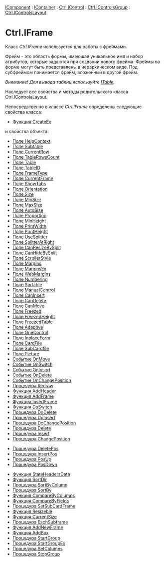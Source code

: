 ﻿---
Title: Компонент IFrame
Link: .Ctrl.IFrame
---

[IComponent](topic:Com.Custom.ComClasses.IComponent.Default) :
[IContainer](topic:Com.Custom.ComClasses.IContainer.Default) :
[Ctrl.IControl](topic:Com.Custom.ComClasses.Ctrl.IControl.Default) :
[Ctrl.IControlsGroup](topic:Com.Custom.ComClasses.Ctrl.IControlsGroup.Default) :
[Ctrl.IControlsLayout](topic:Com.Custom.ComClasses.Ctrl.IControlsLayout.Default)

# Ctrl.IFrame

Класс *Ctrl.IFrame* используется для работы с фреймами.

Фрейм - это область формы, имеющая уникальное имя и набор атрибутов, которые задаются при
создании нового фрейма. Фреймы на форме могут быть представлены в иерархическом виде. Под
субфреймом понимается фрейм, вложенный в другой фрейм.

*Внимание! Для вывода таблиц используйте [ITable](topic:.Custom.ComClasses.Ctrl.ITable.Default).*

Наследует все свойства и методы родительского класса Ctrl.IControlsLayout.

Непосредственно в классе *Ctrl.IFrame* определены следующие свойства класса:
* [Функция CreateEx](CreateEx)

и свойства объекта:
* [Поле HelpContext](HelpContext)
* [Поле Subtable](Subtable)
* [Поле CurrentRow](CurrentRow)
* [Поле TableRowsCount](TableRowsCount)
* [Поле Table](Table)
* [Поле TableID](TableID)
* [Поле FrameType](FrameType)
* [Поле CurrentFrame](CurrentFrame)
* [Поле ShowTabs](ShowTabs)
* [Поле Orientation](Orientation)
* [Поле Size](Size)
* [Поле MinSize](MinSize)
* [Поле MaxSize](MaxSize)
* [Поле AutoSize](AutoSize)
* [Поле Proportion](Proportion)
* [Поле MinHeight](MinHeight)
* [Поле PrintWidth](PrintWidth)
* [Поле PrintHeight](PrintHeight)
* [Поле UseSplitter](UseSplitter)
* [Поле SplitterAtRight](SplitterAtRight)
* [Поле CanResizeBySplit](CanResizeBySplit)
* [Поле CanHideBySplit](CanHideBySplit)
* [Поле ScrollerStyle](ScrollerStyle)
* [Поле Margins](Margins)
* [Поле MarginsEx](MarginsEx)
* [Поле WebMargins](WebMargins)
* [Поле Numbering](Numbering)
* [Поле Sortable](Sortable)
* [Поле ManualControl](ManualControl)
* [Поле CanInsert](CanInsert)
* [Поле CanDelete](CanDelete)
* [Поле CanMove](CanMove)
* [Поле Freezed](Freezed)
* [Поле FreezedHeight](FreezedHeight)
* [Поле FreezedTable](FreezedTable)
* [Поле Adaptive](Adaptive)
* [Поле OneControl](OneControl)
* [Поле InplaceForm](InplaceForm)
* [Поле CardFile](CardFile)
* [Поле SubCardfile](SubCardfile)
* [Поле Picture](Picture)
* [Событие OnMove](OnMove)
* [Событие OnSwitch](OnSwitch)
* [Событие OnInsert](OnInsert)
* [Событие OnDelete](OnDelete)
* [Событие OnChangePosition](OnChangePosition)
* [Процедура Redraw](Redraw)
* [Функция AddHeader](AddHeader)
* [Функция AddFrame](AddFrame)
* [Функция InsertFrame](InsertFrame)
* [Функция DoSwitch](DoSwitch)
* [Процедура DoDelete](DoDelete)
* [Процедура DoInsert](DoInsert)
* [Процедура DoChangePosition](DoChangePosition)
* [Процедура Delete](Delete)
* [Процедура Insert](Insert)
* [Процедура ChangePosition](ChangePosition)
<!--* [Процедура DoMove](DoMove) web -->
<!--* [Процедура DoResize](DoResize) web -->
* [Процедура DeletePos](DeletePos)
* [Процедура InsertPos](InsertPos)
* [Процедура PosUp](PosUp)
* [Процедура PosDown](PosDown)
<!--* [Функция JSON_Orientation](JSON_Orientation) web -->
<!--* [Функция JsonFullViewStorage](JsonFullViewStorage) web -->
* [Функция StateHeadersData](StateHeadersData)
* [Функция SortDir](SortDir)
* [Процедура SortByColumn](SortByColumn)
* [Процедура SortBy](SortBy)
* [Функция CompareByColumns](CompareByColumns)
* [Функция CompareByFields](CompareByFields)
* [Процедура SetSubCardFrame](SetSubCardFrame)
* [Функция Resizeble](Resizeble)
* [Функция CurrentSize](CurrentSize)
* [Процедура EachSubframe](EachSubframe)
* [Функция AddNewFrame](AddNewFrame)
* [Функция AddBox](AddBox)
* [Процедура StartGroup](StartGroup)
* [Процедура StartGroupEx](StartGroupEx)
* [Процедура SetColumns](SetColumns)
* [Процедура StopGroup](StopGroup)